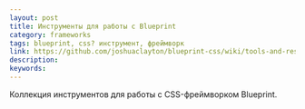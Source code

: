 ```yaml
---
layout: post
title: Инструменты для работы с Blueprint
category: frameworks
tags: blueprint, css? инструмент, фреймворк
link: https://github.com/joshuaclayton/blueprint-css/wiki/tools-and-resources
description:
keywords:
---
```


<p>Коллекция инструментов для работы с CSS-фреймворком Blueprint.</p>
